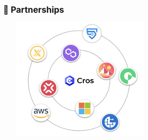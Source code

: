 # 🤝 Partnerships

<figure><img src=".gitbook/assets/image.png" alt=""><figcaption></figcaption></figure>
